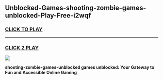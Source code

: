 
## Unblocked-Games-shooting-zombie-games-unblocked-Play-Free-i2wqf
<h3>
<a href="https://premium76.site?title=shooting-zombie-games-unblocked&ref=18A1">CLICK TO PLAY</a></h3>
<hr>

<h3>
<a href="https://premium76.site?title=shooting-zombie-games-unblocked&ref=18A1">CLICK 2 PLAY</a>
  
</h3>

<a href="https://premium76.site?title=shooting-zombie-games-unblocked&ref=18A1"><img src="https://clearcache.store/games.png"></a>


**shooting-zombie-games-unblocked games unblocked: Your Gateway to Fun and Accessible Online Gaming**
